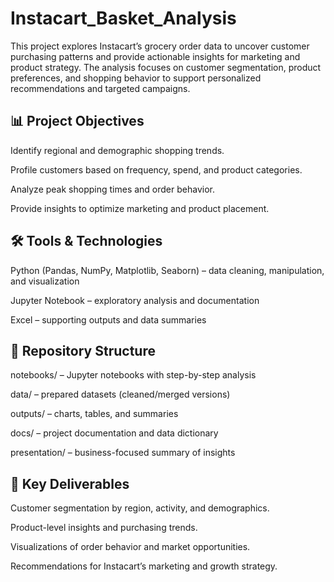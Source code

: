 # Instacart_Basket_Analysis

This project explores Instacart’s grocery order data to uncover customer purchasing patterns and provide actionable insights for marketing and product strategy. The analysis focuses on customer segmentation, product preferences, and shopping behavior to support personalized recommendations and targeted campaigns.

## 📊 Project Objectives

Identify regional and demographic shopping trends.

Profile customers based on frequency, spend, and product categories.

Analyze peak shopping times and order behavior.

Provide insights to optimize marketing and product placement.

## 🛠️ Tools & Technologies

Python (Pandas, NumPy, Matplotlib, Seaborn) – data cleaning, manipulation, and visualization

Jupyter Notebook – exploratory analysis and documentation

Excel – supporting outputs and data summaries

## 📂 Repository Structure

notebooks/ – Jupyter notebooks with step-by-step analysis

data/ – prepared datasets (cleaned/merged versions)

outputs/ – charts, tables, and summaries

docs/ – project documentation and data dictionary

presentation/ – business-focused summary of insights

## 🚀 Key Deliverables

Customer segmentation by region, activity, and demographics.

Product-level insights and purchasing trends.

Visualizations of order behavior and market opportunities.

Recommendations for Instacart’s marketing and growth strategy.

